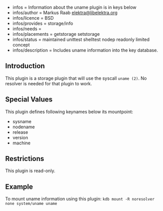 - infos = Information about the uname plugin is in keys below
- infos/author = Markus Raab <elektra@libelektra.org>
- infos/licence = BSD
- infos/provides = storage/info
- infos/needs =
- infos/placements = getstorage setstorage
- infos/status = maintained unittest shelltest nodep readonly limited concept
- infos/description = Includes uname information into the key database.

## Introduction ##

This plugin is a storage plugin that will use the syscall `uname (2)`.
No resolver is needed for that plugin to work.

## Special Values ##

This plugin defines following keynames below its mountpoint:

- sysname
- nodename
- release
- version
- machine

## Restrictions ##

This plugin is read-only.

## Example ##

To mount uname information using this plugin:
`kdb mount -R noresolver none system/uname uname`
